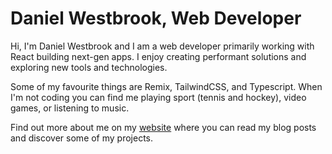 # Daniel Westbrook, Web Developer

Hi, I'm Daniel Westbrook and I am a web developer primarily working with React building next-gen apps. I enjoy creating performant solutions and exploring new tools and technologies.

Some of my favourite things are Remix, TailwindCSS, and Typescript. When I'm not coding you can find me playing sport (tennis and hockey), video games, or listening to music.
 
Find out more about me on my [website](https://westbrookdaniel.com/) where you can read my blog posts and discover some of my projects.
